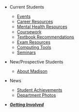 - Current Students
    - [Events](events.md)
    - [Career Resources](career.md)
    - [Mental Health Resources](mental-health.md)
    - [Coursework](courses.md)
    - [Textbook Recommendations](textbooks.md)
    - [Exam Resources](exams.md)
    - [Computing Tools](computing.md)
    - [Seminars](seminar.md)

- New/Prospective Students

    - [About Madison](wisconsin.md)

- News

    - [Student Achievements](achievements.md)
    - [Department Photos](photos.md)

- [***Getting Involved***](involved.md)
